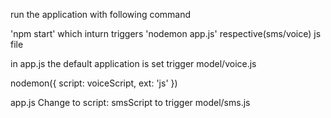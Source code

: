 run the application with following command

'npm start' which inturn triggers 'nodemon app.js' respective(sms/voice) js file

in app.js the default application is set trigger model/voice.js

nodemon({
    script: voiceScript,
    ext: 'js'
})

app.js Change to script: smsScript to trigger model/sms.js